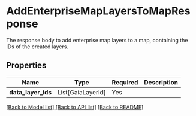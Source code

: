 # AddEnterpriseMapLayersToMapResponse

The response body to add enterprise map layers to a map, containing the IDs of the created layers.


## Properties
| Name | Type | Required | Description |
| ------------ | ------------- | ------------- | ------------- |
**data_layer_ids** | List[GaiaLayerId] | Yes |  |


[[Back to Model list]](../../../../README.md#models-v1-link) [[Back to API list]](../../../../README.md#apis-v1-link) [[Back to README]](../../../../README.md)
